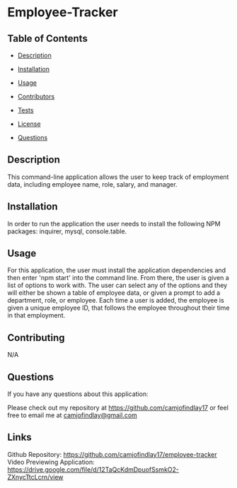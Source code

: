 # Employee-Tracker

## Table of Contents

* [Description](#Description)

* [Installation](#Installation)

* [Usage](#Usage)

* [Contributors](#Contributors)

* [Tests](#Tests)

* [License](#License)

* [Questions](#Questions)

## Description

This command-line application allows the user to keep track of employment data, including employee name, role, salary, and manager. 

## Installation

In order to run the application the user needs to install the following NPM packages: inquirer, mysql, console.table.

## Usage

For this application, the user must install the application dependencies and then enter 'npm start' into the command line. From there, the user is given a list of options to work with. The user can select any of the options and they will either be shown a table of employee data, or given a prompt to add a department, role, or employee. Each time a user is added, the employee is given a unique employee ID, that follows the employee throughout their time in that employment.

## Contributing

N/A

## Questions

If you have any questions about this application:

Please check out my repository at https://github.com/camjofindlay17 or feel free to email me at camjofindlay@gmail.com

## Links

Github Repository: https://github.com/camjofindlay17/employee-tracker
Video Previewing Application: https://drive.google.com/file/d/12TaQcKdmDpuofSsmkO2-ZXnycTtcLcrn/view
